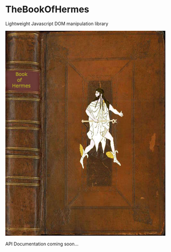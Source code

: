 # TheBookOfHermes
Lightweight Javascript DOM manipulation library

<img src='https://github.com/nousacademy/TheBookOfHermes/blob/master/public/bookcover.jpg'>

API Documentation coming soon...
